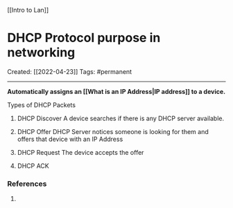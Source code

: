 [[Intro to Lan]]

# DHCP Protocol purpose in networking
Created:  [[2022-04-23]]
Tags: #permanent 

---
**Automatically assigns an [[What is an IP Address|IP address]] to a device.** 


Types of DHCP Packets
1. DHCP Discover
A device searches if there is any DHCP server available.


2) DHCP Offer
DHCP Server notices someone is looking for them and offers that device with an IP Address


3) DHCP Request
The device accepts the offer


4) DHCP ACK













### References
1. 